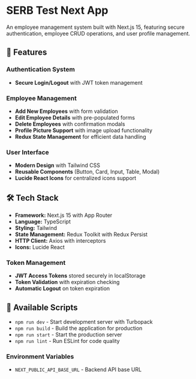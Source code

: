 # SERB Test Next App

An employee management system built with Next.js 15, featuring secure authentication, employee CRUD operations, and user profile management.

## 🚀 Features

### Authentication System

- **Secure Login/Logout** with JWT token management

### Employee Management

- **Add New Employees** with form validation
- **Edit Employee Details** with pre-populated forms
- **Delete Employees** with confirmation modals
- **Profile Picture Support** with image upload functionality
- **Redux State Management** for efficient data handling

### User Interface

- **Modern Design** with Tailwind CSS
- **Reusable Components** (Button, Card, Input, Table, Modal)
- **Lucide React Icons** for centralized icons support

## 🛠️ Tech Stack

- **Framework:** Next.js 15 with App Router
- **Language:** TypeScript
- **Styling:** Tailwind
- **State Management:** Redux Toolkit with Redux Persist
- **HTTP Client:** Axios with interceptors
- **Icons:** Lucide React

### Token Management

- **JWT Access Tokens** stored securely in localStorage
- **Token Validation** with expiration checking
- **Automatic Logout** on token expiration

## 📝 Available Scripts

- `npm run dev` - Start development server with Turbopack
- `npm run build` - Build the application for production
- `npm run start` - Start the production server
- `npm run lint` - Run ESLint for code quality

### Environment Variables

- `NEXT_PUBLIC_API_BASE_URL` - Backend API base URL
